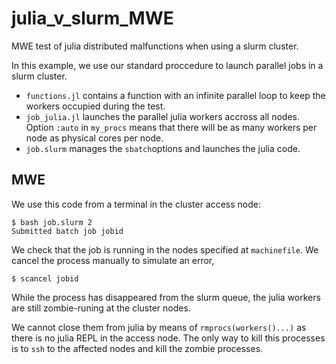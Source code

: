 # julia_v_slurm_MWE
MWE test of julia distributed malfunctions when using a slurm cluster.

In this example, we use our standard proccedure to launch parallel jobs in a slurm cluster. 

- `functions.jl` contains a function with an infinite parallel loop to keep the workers occupied during the test.
- `job_julia.jl` launches the parallel julia workers accross all nodes. Option `:auto` in `my_procs` means that there will be as many workers per node as physical cores per node.
- `job.slurm` manages the `sbatch`options and launches the julia code.

## MWE
We use this code from a terminal in the cluster access node:
````
$ bash job.slurm 2
Submitted batch job jobid
`````

We check that the job is running in the nodes specified at `machinefile`. We cancel the process manually to simulate an error,
````
$ scancel jobid 
````

While the process has disappeared from the slurm queue, the julia workers are still zombie-runing at the cluster nodes. 

We cannot close them from julia by means of `rmprocs(workers()...)` as there is no julia REPL in the access node. The only way to kill this processes is to `ssh` to the affected nodes and kill the zombie processes.